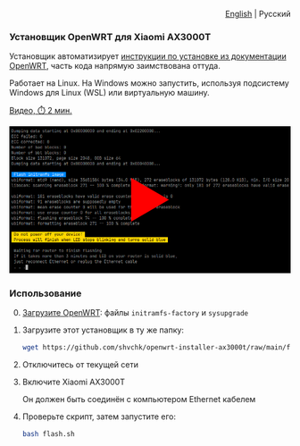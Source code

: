 <p align="right"><a href="..#readme">English</a> | Русский</p>


### Установщик OpenWRT для Xiaomi AX3000T

Установщик автоматизирует [инструкции по установке из документации OpenWRT](https://openwrt.org/inbox/toh/xiaomi/ax3000t#installation), часть кода напрямую заимствована оттуда.

Работает на Linux. На Windows можно запустить, используя подсистему Windows для Linux (WSL) или виртуальную машину.

[Видео, ⏱️ 2 мин.](https://youtu.be/FMnWNaDLeDU)

[![Видео](../misc/video-preview.webp)](https://youtu.be/FMnWNaDLeDU)


### Использование

0. [Загрузите OpenWRT](https://firmware-selector.openwrt.org/?target=mediatek/filogic&id=xiaomi_mi-router-ax3000t): файлы `initramfs-factory` и `sysupgrade`

1. Загрузите этот установщик в ту же папку:

    ```sh
    wget https://github.com/shvchk/openwrt-installer-ax3000t/raw/main/flash.sh
    ```

2. Отключитесь от текущей сети

3. Включите Xiaomi AX3000T

    Он должен быть соединён с компьютером Ethernet кабелем

4. Проверьте скрипт, затем запустите его:

    ```sh
    bash flash.sh
    ```
